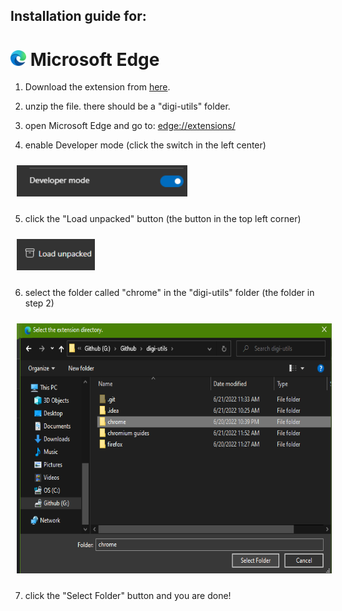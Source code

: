 ## Installation guide for:
# <img src="images/logo.png" height="25"> Microsoft Edge

1. Download the extension from [here](https://codeload.github.com/Tetris1246/digi-utils/zip/refs/heads/main).

2. unzip the file. there should be a "digi-utils" folder.

3. open Microsoft Edge and go to: [edge://extensions/](edge://extensions/)

4. enable Developer mode (click the switch in the left center)

<img src="images/tools.png" height="50" style="margin: 10px">

5. click the "Load unpacked" button (the button in the top left corner)

<img src="images/unpacked.png" height="50" style="margin: 10px">

6. select the folder called "chrome" in the "digi-utils" folder (the folder in step 2)

<img src="images/select.png" height="400" style="margin: 10px">

7. click the "Select Folder" button and you are done!
